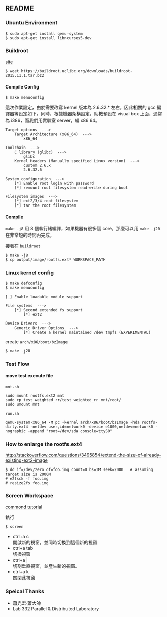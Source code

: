 ## README ##


### Ubuntu Environment ###

```
$ sudo apt-get install qemu-system
$ sudo apt-get install libncurses5-dev
```

### Buildroot ###

[site](https://buildroot.uclibc.org/download.html)

```
$ wget https://buildroot.uclibc.org/downloads/buildroot-2015.11.1.tar.bz2
```

#### Compile Config ####

```
$ make menuconfig
```

這次作業設定，由於需要改寫 kernel 版本為 2.6.32.* 左右，因此相關的 gcc 編譯器等設定如下。同時，根據機器架構設定，助教預設在 visual box 上面，通常為 i386，而我們用實驗室 server，編 x86 64。

```
Target options  --->
	Target Architecture (x86_64)  --->
		x86_64

Toolchain  --->
	C library (glibc)  --->
		glibc
	Kernel Headers (Manually specified Linux version)  --->
		custom 2.6.x
		2.6.32.6

System configuration  --->
	[*] Enable root login with password
	[*] remount root filesystem read-write during boot 

Filesystem images  ---> 
	[*] ext2/3/4 root filesystem
	[*] tar the root filesystem
```

#### Compile ####

`make -j8` 用 8 個執行緒編譯，如果機器有很多個 core，那麼可以用 `make -j20` 在非常短的時間內完成。

接著在 `buildroot`

```
$ make -j8
$ cp output/image/rootfs.ext* WORKSPACE_PATH
```

### Linux kernel config  ###

```
$ make defconfig
$ make menuconfig
```

```
[_] Enable loadable module support

File systems  ---> 
	[*] Second extended fs support
		[*] ext2

Device Drivers  --->
	Generic Driver Options  ---> 
		[*] Create a kernel maintained /dev tmpfs (EXPERIMENTAL) 
```

create `arch/x86/boot/bzImage`

```
$ make -j20
```

### Test Flow ###

#### move test execute file ####

`mnt.sh`

```
sudo mount rootfs.ext2 mnt
sudo cp test_weighted_rr/test_weighted_rr mnt/root/
sudo umount mnt
```

`run.sh`
```
qemu-system-x86_64 -M pc -kernel arch/x86/boot/bzImage -hda rootfs-dirty.ext4 -netdev user,id=network0 -device e1000,netdev=network0 -nographic -append "root=/dev/sda console=ttyS0"
```

### How to enlarge the rootfs.ext4 ###

http://stackoverflow.com/questions/3495854/extend-the-size-of-already-existing-ext2-image

```
$ dd if=/dev/zero of=foo.img count=0 bs=1M seek=2000   # assuming target size is 2000M
# e2fsck -f foo.img
# resize2fs foo.img 
```

### Screen Workspace ###

[commond tutorial](http://ssorc.tw/19)

執行

```
$ screen
```

* ctrl+a c  
開啟新的視窗，並同時切換到這個新的視窗
* ctrl+a tab  
切換視窗
* ctrl+a |  
切割垂直視窗，並產生新的視窗。
* ctrl+a k  
關閉此視窗


### Speical Thanks ###

* 蕭光宏‧蕭大帥
* Lab 332 Parallel & Distributed Laboratory

